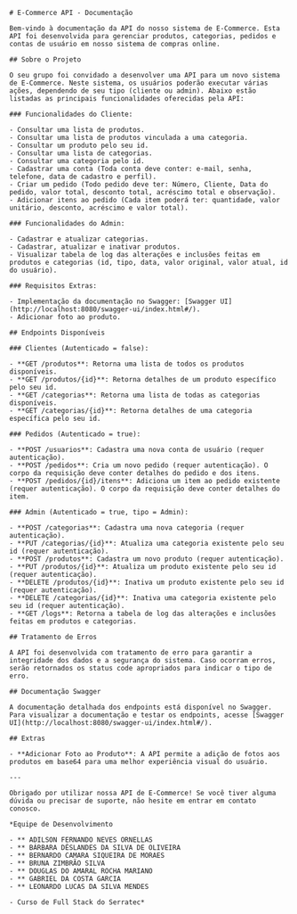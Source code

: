    # E-Commerce API - Documentação
    
    Bem-vindo à documentação da API do nosso sistema de E-Commerce. Esta API foi desenvolvida para gerenciar produtos, categorias, pedidos e contas de usuário em nosso sistema de compras online.
    
    ## Sobre o Projeto
    
    O seu grupo foi convidado a desenvolver uma API para um novo sistema de E-Commerce. Neste sistema, os usuários poderão executar várias ações, dependendo de seu tipo (cliente ou admin). Abaixo estão listadas as principais funcionalidades oferecidas pela API:
    
    ### Funcionalidades do Cliente:
    
    - Consultar uma lista de produtos.
    - Consultar uma lista de produtos vinculada a uma categoria.
    - Consultar um produto pelo seu id.
    - Consultar uma lista de categorias.
    - Consultar uma categoria pelo id.
    - Cadastrar uma conta (Toda conta deve conter: e-mail, senha, telefone, data de cadastro e perfil).
    - Criar um pedido (Todo pedido deve ter: Número, Cliente, Data do pedido, valor total, desconto total, acréscimo total e observação).
    - Adicionar itens ao pedido (Cada item poderá ter: quantidade, valor unitário, desconto, acréscimo e valor total).
    
    ### Funcionalidades do Admin:
    
    - Cadastrar e atualizar categorias.
    - Cadastrar, atualizar e inativar produtos.
    - Visualizar tabela de log das alterações e inclusões feitas em produtos e categorias (id, tipo, data, valor original, valor atual, id do usuário).
    
    ### Requisitos Extras:
    
    - Implementação da documentação no Swagger: [Swagger UI](http://localhost:8080/swagger-ui/index.html#/).
    - Adicionar foto ao produto.
    
    ## Endpoints Disponíveis
    
    ### Clientes (Autenticado = false):
    
    - **GET /produtos**: Retorna uma lista de todos os produtos disponíveis.
    - **GET /produtos/{id}**: Retorna detalhes de um produto específico pelo seu id.
    - **GET /categorias**: Retorna uma lista de todas as categorias disponíveis.
    - **GET /categorias/{id}**: Retorna detalhes de uma categoria específica pelo seu id.
    
    ### Pedidos (Autenticado = true):
    
    - **POST /usuarios**: Cadastra uma nova conta de usuário (requer autenticação).
    - **POST /pedidos**: Cria um novo pedido (requer autenticação). O corpo da requisição deve conter detalhes do pedido e dos itens.
    - **POST /pedidos/{id}/itens**: Adiciona um item ao pedido existente (requer autenticação). O corpo da requisição deve conter detalhes do item.
    
    ### Admin (Autenticado = true, tipo = Admin):
    
    - **POST /categorias**: Cadastra uma nova categoria (requer autenticação).
    - **PUT /categorias/{id}**: Atualiza uma categoria existente pelo seu id (requer autenticação).
    - **POST /produtos**: Cadastra um novo produto (requer autenticação).
    - **PUT /produtos/{id}**: Atualiza um produto existente pelo seu id (requer autenticação).
    - **DELETE /produtos/{id}**: Inativa um produto existente pelo seu id (requer autenticação).
    - **DELETE /categorias/{id}**: Inativa uma categoria existente pelo seu id (requer autenticação).
    - **GET /logs**: Retorna a tabela de log das alterações e inclusões feitas em produtos e categorias.
    
    ## Tratamento de Erros
    
    A API foi desenvolvida com tratamento de erro para garantir a integridade dos dados e a segurança do sistema. Caso ocorram erros, serão retornados os status code apropriados para indicar o tipo de erro.
    
    ## Documentação Swagger
    
    A documentação detalhada dos endpoints está disponível no Swagger. Para visualizar a documentação e testar os endpoints, acesse [Swagger UI](http://localhost:8080/swagger-ui/index.html#/).
    
    ## Extras
    
    - **Adicionar Foto ao Produto**: A API permite a adição de fotos aos produtos em base64 para uma melhor experiência visual do usuário.
    
    ---
    
    Obrigado por utilizar nossa API de E-Commerce! Se você tiver alguma dúvida ou precisar de suporte, não hesite em entrar em contato conosco.
    
    *Equipe de Desenvolvimento
    
    - ** ADILSON FERNANDO NEVES ORNELLAS
    - ** BÁRBARA DÊSLANDES DA SILVA DE OLIVEIRA
    - ** BERNARDO CAMARA SIQUEIRA DE MORAES
    - ** BRUNA ZIMBRÃO SILVA
    - ** DOUGLAS DO AMARAL ROCHA MARIANO
    - ** GABRIEL DA COSTA GARCIA
    - ** LEONARDO LUCAS DA SILVA MENDES
    
    - Curso de Full Stack do Serratec*
